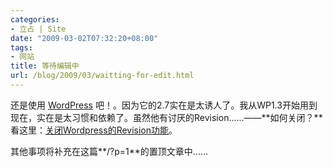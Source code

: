 ```yaml
---
categories:
- 立占 | Site
date: "2009-03-02T07:32:20+08:00"
tags:
- 网站
title: 等待编辑中
url: /blog/2009/03/waitting-for-edit.html
---
```

还是使用 [WordPress][1] 吧！。因为它的2.7实在是太诱人了。我从WP1.3开始用到现在，实在是太习惯和依赖了。虽然他有讨厌的Revision……——**如何关闭？**看这里：<a href="https://zhu8.net/blog/2009/03/disable-wordpress-revision.html" rel="bookmark">关闭Wordpress的Revision功能</a>。
<!--more-->
其他事项将补充在这篇**/?p=1**的置顶文章中……

 [1]: http://wordpress.org